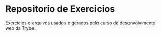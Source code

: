 # Repositorio de Exercicios
Exercícios e arquivos usados e gerados pelo curso de desenvolvimento web da Trybe.
